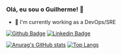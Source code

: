 ### Olá, eu sou o Guilherme! 👋

- 🔭 I'm currently working as a DevOps/SRE

[![Github Badge](https://img.shields.io/badge/-Github-000?style=flat-square&logo=Github&logoColor=white&link=https://github.com/guimoreirar)](https://github.com/guimoreirar)
[![Linkedin Badge](https://img.shields.io/badge/-LinkedIn-blue?style=flat-square&logo=Linkedin&logoColor=white&link=https://www.linkedin.com/in/guilherme-moreira-098027118/)](https://www.linkedin.com/in/guilherme-moreira-098027118/)

[![Anurag's GitHub stats](https://github-readme-stats.vercel.app/api?username=guimoreirar)](https://github.com/guimoreirar/github-readme-stats)
[![Top Langs](https://github-readme-stats.vercel.app/api/top-langs/?username=guimoreirar)](https://github.com/guimoreirar/github-readme-stats)
<!--
**guimoreirar/guimoreirar** is a ✨ _special_ ✨ repository because its `README.md` (this file) appears on your GitHub profile.

Here are some ideas to get you started:

- 🔭 I’m currently working on ...
- 🌱 I’m currently learning ...
- 👯 I’m looking to collaborate on ...
- 🤔 I’m looking for help with ...
- 💬 Ask me about ...
- 📫 How to reach me: ...
- 😄 Pronouns: ...
- ⚡ Fun fact: ...
-->
